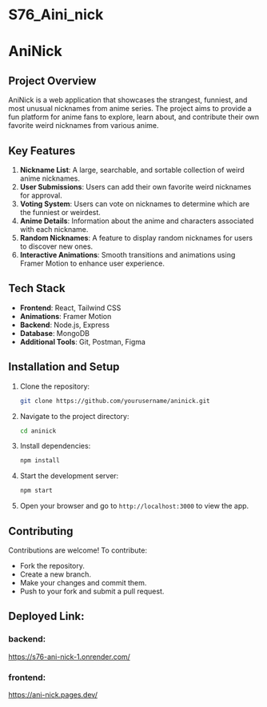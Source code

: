 # S76_Aini_nick

# AniNick

## Project Overview
AniNick is a web application that showcases the strangest, funniest, and most unusual nicknames from anime series. The project aims to provide a fun platform for anime fans to explore, learn about, and contribute their own favorite weird nicknames from various anime.

## Key Features
1. **Nickname List**: A large, searchable, and sortable collection of weird anime nicknames.
2. **User Submissions**: Users can add their own favorite weird nicknames for approval.
3. **Voting System**: Users can vote on nicknames to determine which are the funniest or weirdest.
4. **Anime Details**: Information about the anime and characters associated with each nickname.
5. **Random Nicknames**: A feature to display random nicknames for users to discover new ones.
6. **Interactive Animations**: Smooth transitions and animations using Framer Motion to enhance user experience.

## Tech Stack
- **Frontend**: React, Tailwind CSS
- **Animations**: Framer Motion
- **Backend**: Node.js, Express
- **Database**: MongoDB
- **Additional Tools**: Git, Postman, Figma

## Installation and Setup
1. Clone the repository:
   ```bash
   git clone https://github.com/yourusername/aninick.git
   ```
2. Navigate to the project directory:
   ```bash
   cd aninick
   ```
3. Install dependencies:
   ```bash
   npm install
   ```
4. Start the development server:
   ```bash
   npm start
   ```
5. Open your browser and go to `http://localhost:3000` to view the app.

## Contributing
Contributions are welcome! To contribute:
- Fork the repository.
- Create a new branch.
- Make your changes and commit them.
- Push to your fork and submit a pull request.

## Deployed Link:
### backend:
https://s76-ani-nick-1.onrender.com/
### frontend:
https://ani-nick.pages.dev/
